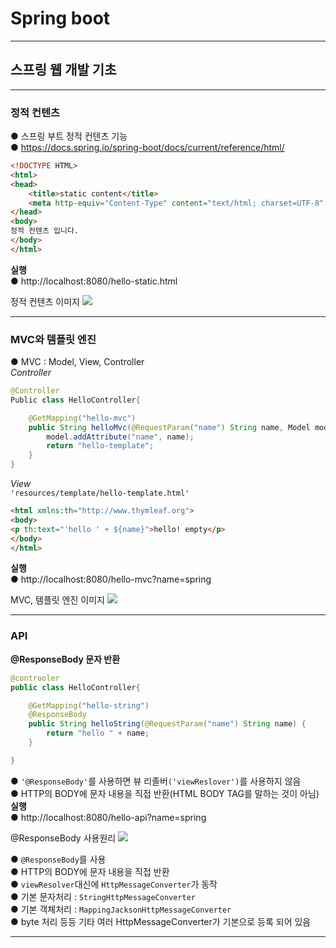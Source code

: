 # Spring boot
---
## 스프링 웹 개발 기초
--- 
### 정적 컨텐츠
● 스프링 부트 정적 컨텐츠 기능   
● https://docs.spring.io/spring-boot/docs/current/reference/html/
``` html
<!DOCTYPE HTML>
<html>
<head>
    <title>static content</title>
    <meta http-equiv="Content-Type" content="text/html; charset=UTF-8" />
</head>
<body>
정적 컨텐츠 입니다.
</body>
</html>
```

**실행**   
● http://localhost:8080/hello-static.html    

정적 컨텐츠 이미지
![](https://velog.velcdn.com/images/gene028/post/33fb1460-1ad8-41ba-8e8e-b96e15816aee/image.png)   

---
### MVC와 템플릿 엔진
● MVC : Model, View, Controller   
*Controller*
``` java
@Controller
Public class HelloController{

    @GetMapping("hello-mvc")
    public String helloMvc(@RequestParam("name") String name, Model model){
        model.addAttribute("name", name);
        return "hello-template";
    }
}
```
*View*   
`'resources/template/hello-template.html'`
``` html
<html xmlns:th="http://www.thymleaf.org">
<body>
<p th:text="'hello ' + ${name}">hello! empty</p>
</body>
</html>
```
**실행**   
● http://localhost:8080/hello-mvc?name=spring   

MVC, 템플릿 엔진 이미지
![](https://velog.velcdn.com/images%2Ffalling_star3%2Fpost%2F4d916c32-880f-40ce-b487-f592c59a23d9%2Fimage.png)

---
### API
**@ResponseBody 문자 반환**
``` java
@controoler
public class HelloController{

    @GetMapping("hello-string")
    @ResponseBody
    public String helloString(@RequestParam("name") String name) {
        return "hello " + name;
    }

}
```
● `'@ResponseBody'`를 사용하면 뷰 리졸버`('viewReslover')`를 사용하지 않음   
● HTTP의 BODY에 문자 내용을 직접 반환(HTML BODY TAG를 말하는 것이 아님)   
**실행**   
● http://localhost:8080/hello-api?name=spring   

@ResponseBody 사용원리
![](https://blog.kakaocdn.net/dn/uoFSH/btrg1JPyimy/pm2rm72xLdXR4Iv66IsJCK/img.png)

● `@ResponseBody`를 사용      
● HTTP의 BODY에 문자 내용을 직접 반환   
● `viewResolver`대신에 `HttpMessageConverter`가 동작   
● 기본 문자처리 : `StringHttpMessageConverter`   
● 기본 객체처리 : `MappingJacksonHttpMessageConverter`   
● byte 처리 등등 기타 여러 HttpMessageConverter가 기본으로 등록 되어 있음

---